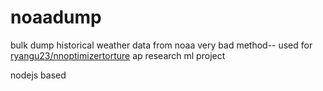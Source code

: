 # noaadump
bulk dump historical weather data from noaa very bad method-- used for [ryangu23/nnoptimizertorture](https://github.com/ryangu23/nnoptimizertorture) ap research ml project

nodejs based
